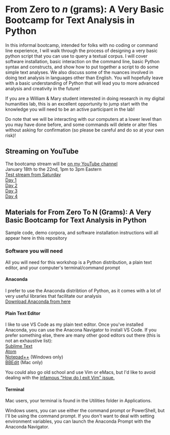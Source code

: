 # From Zero to _n_ (grams): A Very Basic Bootcamp for Text Analysis in Python

In this informal bootcamp, intended for folks with no coding or command line experience, I will walk through the process of designing a very basic python script that you can use to query a textual corpus. I will cover software installation, basic interaction on the command line, basic Python syntax and constructs, and show how to put together a script to do some simple text analyses. We also discuss some of the nuances involved in doing text analysis in languages other than English. You will hopefully leave with a basic understanding of Python that will lead you to more advanced analysis and creativity in the future!

If you are a William & Mary student interested in doing research in my digital humanities lab, this is an excellent opportunity to jump start with the knowledge you will need to be an active participant in the lab!

Do note that we will be interacting with our computers at a lower level than you may have done before, and some commands will delete or alter files without asking for confirmation (so please be careful and do so at your own risk)!

## Streaming on YouTube
The bootcamp stream will be [on my YouTube channel](https://www.youtube.com/user/pvierth)<br>
January 18th to the 22nd, 1pm to 3pm Eastern<br>
[Test stream from Saturday](https://www.youtube.com/watch?v=a9cPL6l2WcE&t=20s)<br>
[Day 1](https://www.youtube.com/watch?v=4U1WLrwnx20)<br>
[Day 2](https://www.youtube.com/watch?v=cnoR9Ml5pdU)<br>
[Day 3](https://www.youtube.com/watch?v=nCbuQpbkJWA)<br>
[Day 4](https://www.youtube.com/watch?v=aW9bwjTajS0)<br>

## Materials for From Zero To N (Grams): A Very Basic Bootcamp for Text Analysis in Python
Sample code, demo corpora, and software installation instructions will all appear here in this repository

### Software you will need
All you will need for this workshop is a Python distribution, a plain text editor, and your computer's terminal/command prompt

#### Anaconda
I prefer to use the Anaconda distribtion of Python, as it comes with a lot of very useful libraries that facilitate our analysis<br>
[Download Anaconda from here](https://www.anaconda.com/products/individual)

#### Plain Text Editor
I like to use VS Code as my plain text editor. Once you've installed Anaconda, you can use the Anacona Navigator to install VS Code. If you prefer something else, there are many other good editors out there (this is not an exhaustive list):<br>
[Sublime Text](https://www.sublimetext.com/)<br>
[Atom](https://atom.io/)<br>
[Notepad++](https://notepad-plus-plus.org/) (Windows only)<br>
[BBEdit](https://www.barebones.com/products/bbedit/) (Mac only)

You could also go old school and use Vim or eMacs, but I'd like to avoid dealing with the [infamous "How do I exit Vim" issue.](https://stackoverflow.com/questions/11828270/how-do-i-exit-the-vim-editor)

#### Terminal
Mac users, your terminal is found in the Utilities folder in Applications.

Windows users, you can use either the command prompt or PowerShell, but I'll be using the command prompt. If you don't want to deal with setting environment variables, you can launch the Anaconda Prompt with the Anaconda Navigator.
